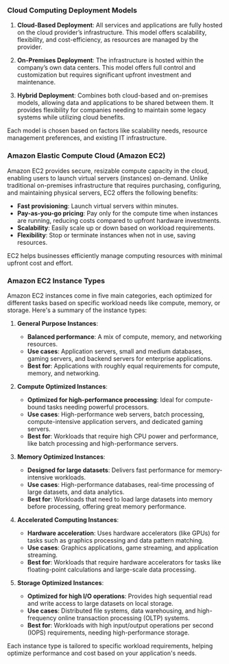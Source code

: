 

### Cloud Computing Deployment Models

1. **Cloud-Based Deployment**: All services and applications are fully hosted on the cloud provider’s infrastructure. This model offers scalability, flexibility, and cost-efficiency, as resources are managed by the provider.

2. **On-Premises Deployment**: The infrastructure is hosted within the company’s own data centers. This model offers full control and customization but requires significant upfront investment and maintenance.

3. **Hybrid Deployment**: Combines both cloud-based and on-premises models, allowing data and applications to be shared between them. It provides flexibility for companies needing to maintain some legacy systems while utilizing cloud benefits.

Each model is chosen based on factors like scalability needs, resource management preferences, and existing IT infrastructure.

### Amazon Elastic Compute Cloud (Amazon EC2)

Amazon EC2 provides secure, resizable compute capacity in the cloud, enabling users to launch virtual servers (instances) on-demand. Unlike traditional on-premises infrastructure that requires purchasing, configuring, and maintaining physical servers, EC2 offers the following benefits:

- **Fast provisioning**: Launch virtual servers within minutes.
- **Pay-as-you-go pricing**: Pay only for the compute time when instances are running, reducing costs compared to upfront hardware investments.
- **Scalability**: Easily scale up or down based on workload requirements.
- **Flexibility**: Stop or terminate instances when not in use, saving resources.

EC2 helps businesses efficiently manage computing resources with minimal upfront cost and effort.

### Amazon EC2 Instance Types

Amazon EC2 instances come in five main categories, each optimized for different tasks based on specific workload needs like compute, memory, or storage. Here's a summary of the instance types:

1. **General Purpose Instances**:  
   - **Balanced performance**: A mix of compute, memory, and networking resources.
   - **Use cases**: Application servers, small and medium databases, gaming servers, and backend servers for enterprise applications.
   - **Best for**: Applications with roughly equal requirements for compute, memory, and networking.

2. **Compute Optimized Instances**:  
   - **Optimized for high-performance processing**: Ideal for compute-bound tasks needing powerful processors.
   - **Use cases**: High-performance web servers, batch processing, compute-intensive application servers, and dedicated gaming servers.
   - **Best for**: Workloads that require high CPU power and performance, like batch processing and high-performance servers.

3. **Memory Optimized Instances**:  
   - **Designed for large datasets**: Delivers fast performance for memory-intensive workloads.
   - **Use cases**: High-performance databases, real-time processing of large datasets, and data analytics.
   - **Best for**: Workloads that need to load large datasets into memory before processing, offering great memory performance.

4. **Accelerated Computing Instances**:  
   - **Hardware acceleration**: Uses hardware accelerators (like GPUs) for tasks such as graphics processing and data pattern matching.
   - **Use cases**: Graphics applications, game streaming, and application streaming.
   - **Best for**: Workloads that require hardware accelerators for tasks like floating-point calculations and large-scale data processing.

5. **Storage Optimized Instances**:  
   - **Optimized for high I/O operations**: Provides high sequential read and write access to large datasets on local storage.
   - **Use cases**: Distributed file systems, data warehousing, and high-frequency online transaction processing (OLTP) systems.
   - **Best for**: Workloads with high input/output operations per second (IOPS) requirements, needing high-performance storage.

Each instance type is tailored to specific workload requirements, helping optimize performance and cost based on your application's needs.
